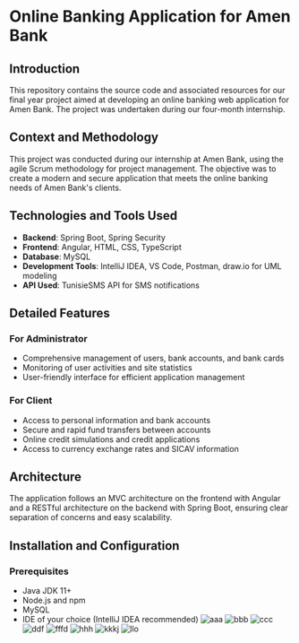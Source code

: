 # Online Banking Application for Amen Bank

## Introduction
This repository contains the source code and associated resources for our final year project aimed at developing an online banking web application for Amen Bank. The project was undertaken during our four-month internship.

## Context and Methodology
This project was conducted during our internship at Amen Bank, using the agile Scrum methodology for project management. The objective was to create a modern and secure application that meets the online banking needs of Amen Bank's clients.

## Technologies and Tools Used
- **Backend**: Spring Boot, Spring Security
- **Frontend**: Angular, HTML, CSS, TypeScript
- **Database**: MySQL
- **Development Tools**: IntelliJ IDEA, VS Code, Postman, draw.io for UML modeling
- **API Used**: TunisieSMS API for SMS notifications

## Detailed Features
### For Administrator
- Comprehensive management of users, bank accounts, and bank cards
- Monitoring of user activities and site statistics
- User-friendly interface for efficient application management

### For Client
- Access to personal information and bank accounts
- Secure and rapid fund transfers between accounts
- Online credit simulations and credit applications
- Access to currency exchange rates and SICAV information

## Architecture
The application follows an MVC architecture on the frontend with Angular and a RESTful architecture on the backend with Spring Boot, ensuring clear separation of concerns and easy scalability.

## Installation and Configuration
### Prerequisites
- Java JDK 11+
- Node.js and npm
- MySQL
- IDE of your choice (IntelliJ IDEA recommended)
![aaa](https://github.com/Hamzalouhichi20/myProject/assets/127750826/8ca237ae-c949-43f2-9ff7-b87074f76ec5)
![bbb](https://github.com/Hamzalouhichi20/myProject/assets/127750826/cfeeb510-0255-4710-a4fb-3967d69bf707)
![ccc](https://github.com/Hamzalouhichi20/myProject/assets/127750826/bacacb6e-90e6-442d-83bd-20f896dc5175)
![ddf](https://github.com/Hamzalouhichi20/myProject/assets/127750826/2b9f12d2-ae42-4a5d-a374-5b6567a8f010)
![fffd](https://github.com/Hamzalouhichi20/myProject/assets/127750826/f4f5b1be-5d6e-4bad-aaec-19d3a2774427)
![hhh](https://github.com/Hamzalouhichi20/myProject/assets/127750826/3782b7c7-0918-4024-9792-f5460ac42b4a)
![kkkj](https://github.com/Hamzalouhichi20/myProject/assets/127750826/84f8e93a-71a0-401c-8057-7bafe0352ed0)
![llo](https://github.com/Hamzalouhichi20/myProject/assets/127750826/9d1e77ac-2d3e-4937-8ab4-4e65340487b1)
